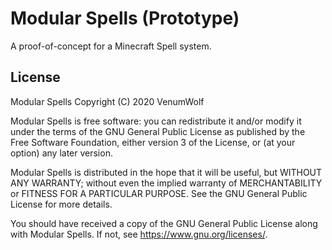 # Modular Spells (Prototype)

A proof-of-concept for a Minecraft Spell system.

## License

Modular Spells Copyright (C) 2020  VenumWolf

Modular Spells is free software: you can redistribute it and/or modify
it under the terms of the GNU General Public License as published by
the Free Software Foundation, either version 3 of the License, or
(at your option) any later version.

Modular Spells is distributed in the hope that it will be useful,
but WITHOUT ANY WARRANTY; without even the implied warranty of
MERCHANTABILITY or FITNESS FOR A PARTICULAR PURPOSE.  See the
GNU General Public License for more details.

You should have received a copy of the GNU General Public License
along with Modular Spells.  If not, see <https://www.gnu.org/licenses/>.
